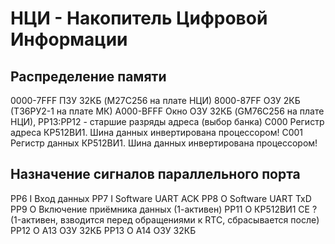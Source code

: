 # НЦИ - Накопитель Цифровой Информации

## Распределение памяти

0000-7FFF	ПЗУ 32КБ (M27C256 на плате НЦИ)
8000-87FF	ОЗУ	2КБ (Т36РУ2-1 на плате МК)
A000-BFFF	Окно ОЗУ 32КБ (GM76C256 на плате НЦИ), PP13:PP12 - старшие разряды адреса (выбор банка)
C000		Регистр адреса КР512ВИ1. Шина данных инвертирована процессором!
C001		Регистр данных КР512ВИ1. Шина данных инвертирована процессором!

## Назначение сигналов параллельного порта

PP6		I	Вход данных
PP7		I	Software UART ACK
PP8		O	Software UART TxD
PP9		O	Включение приёмника данных (1-активен)
PP11	O	КР512ВИ1 CE ? (1-активен, взводится перед обращениями к RTC, сбрасывается после)
PP12	O	A13 ОЗУ 32КБ
PP13	O	A14 ОЗУ 32КБ
